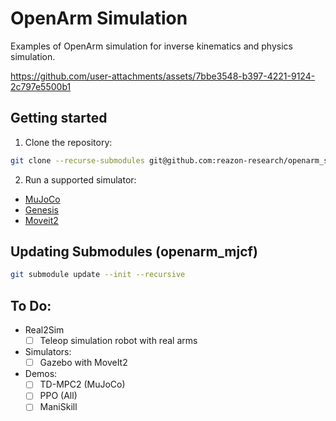 # OpenArm Simulation

Examples of OpenArm simulation for inverse kinematics and physics simulation.



https://github.com/user-attachments/assets/7bbe3548-b397-4221-9124-2c797e5500b1



## Getting started

1. Clone the repository:
```sh 
git clone --recurse-submodules git@github.com:reazon-research/openarm_simulation.git
```
2. Run a supported simulator:

- [MuJoCo](./openarm_mujoco/README_MuJoCo.md)
- [Genesis](./openarm_genesis/README_Genesis.md)
- [Moveit2](./openarm_moveit2/README_MoveIt2.md)

## Updating Submodules (openarm_mjcf)

```sh
git submodule update --init --recursive
```

## To Do:

- Real2Sim
  - [ ] Teleop simulation robot with real arms

- Simulators:
  - [ ] Gazebo with MoveIt2
  
- Demos:
  - [ ] TD-MPC2 (MuJoCo)
  - [ ] PPO (All)
  - [ ] ManiSkill
